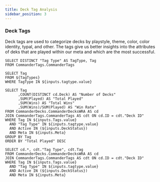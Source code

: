 ```yaml
---
title: Deck Tag Analysis
sidebar_position: 3
---
```


### Deck Tags

Deck tags are used to categorize decks by playstyle, theme, color, color identity, typal, and other. The tags give us better insights into the attributes of deks that are played within our meta and which are the most successful.

```TagTypes
SELECT DISTINCT "Tag Type" AS TagType, Tag
FROM CommanderTags.CommanderTags
```

```Tags
SELECT Tag
FROM ${TagTypes} 
WHERE TagType IN ${inputs.tagtype.value}
```

```TagStats
SELECT Tag
      ,COUNT(DISTINCT cd.Deck) AS "Number of Decks"
      ,SUM(Played) AS "Total Played"
      ,SUM(Wins) AS "Total Wins"
      ,SUM(Wins)/SUM(Played) AS "Win Rate"
FROM CommanderDecks.CommanderDecksWRA AS cd
JOIN CommanderTags.CommanderTags AS cdt ON cd.ID = cdt."Deck ID"
WHERE Tag IN ${inputs.Tags.value}
  AND "Tag Type" IN ${inputs.tagtype.value}
  AND Active IN (${inputs.DeckStatus})
  AND Meta IN ${inputs.Meta}
GROUP BY Tag
ORDER BY "Total Played" DESC
```

```DeckWithTags
SELECT cd.*, cdt."Tag Type", cdt.Tag
FROM CommanderDecks.CommanderDecksWRA AS cd
JOIN CommanderTags.CommanderTags AS cdt ON cd.ID = cdt."Deck ID"
WHERE Tag IN ${inputs.Tags.value}
  AND "Tag Type" IN ${inputs.tagtype.value}
  AND Active IN (${inputs.DeckStatus})
  AND Meta IN ${inputs.Meta}
```
<ButtonGroup name=Meta>
    <ButtonGroupItem valueLabel="All" value="('BMT', 'SevensOnly')" default/>
    <ButtonGroupItem valueLabel="Bigly Magic Time" value="('BMT')"/>
    <ButtonGroupItem valueLabel="7's Only" value="('SevensOnly')"/>
</ButtonGroup>
<ButtonGroup name=DeckStatus>
    <ButtonGroupItem valueLabel="All" value="0,1" default/>
    <ButtonGroupItem valueLabel="Active" value="1" />
    <ButtonGroupItem valueLabel="Inactive" value="0"/>
</ButtonGroup>
<Dropdown data={TagTypes} 
    name=tagtype
    value=TagType
    multiple=true
    selectAllByDefault=true
/>
<Dropdown data={Tags} 
    name=Tags 
    value=Tag
    multiple=true
    selectAllByDefault=true
/>

<DataTable data={TagStats} search=true>
    <Column id=Tag/>
    <Column id="Number of Decks" contentType=bar/>
    <Column id="Total Played" contentType=bar/>
    <Column id="Total Wins" contentType=bar/>
    <Column id="Win Rate" fmt = "##.0%" contentType=colorscale colorScale={['#ce5050','white','#6db678']} align=center/>
</DataTable>

<DataTable data={DeckWithTags} search=true>
    <Column id=Deck/>
    <Column id=Owner/>
    <Column id="Tag Type"/>
    <Column id=Tag/>
    <Column id=Played/>
    <Column id=Wins/>
    <Column id="Win Rate" fmt = "##.0%"/>
    <Column id=Elo/>
    <Column id=WRA/>
    <Column id=STR/>
    <Column id="Bayes STR"/>
    <Column id="Norm Bayes STR"/>
    <Column id=Active/>
</DataTable>